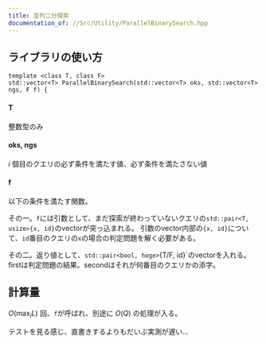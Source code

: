 ```yaml
---
title: 並列二分探索
documentation_of: //Src/Utility/ParallelBinarySearch.hpp
---
```


## ライブラリの使い方

```
template <class T, class F>
std::vector<T> ParallelBinarySearch(std::vector<T> oks, std::vector<T> ngs, F f) {
```

#### T

整数型のみ

#### oks, ngs

$i$ 個目のクエリの必ず条件を満たす値、必ず条件を満たさない値

#### f

以下の条件を満たす関数。

その一。`f`には引数として、まだ探索が終わっていないクエリの`std::pair<T, usize>{x, id}`のvectorが突っ込まれる。
引数のvector内部の`{x, id}`について、`id`番目のクエリの`x`の場合の判定問題を解く必要がある。

その二。返り値として、`std::pair<bool, hoge>`{T/F, id}`のvectorを入れる。firstは判定問題の結果。secondはそれが何番目のクエリかの添字。

## 計算量

$O(\max_{i} L)$ 回、`f`が呼ばれ、別途に $O(Q)$ の処理が入る。

テストを見る感じ、直書きするよりもだいぶ実測が遅い...
